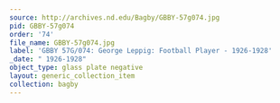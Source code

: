 ```yaml
---
source: http://archives.nd.edu/Bagby/GBBY-57g074.jpg
pid: GBBY-57g074
order: '74'
file_name: GBBY-57g074.jpg
label: 'GBBY 57G/074: George Leppig: Football Player - 1926-1928'
_date: " 1926-1928"
object_type: glass plate negative
layout: generic_collection_item
collection: bagby
---
```

